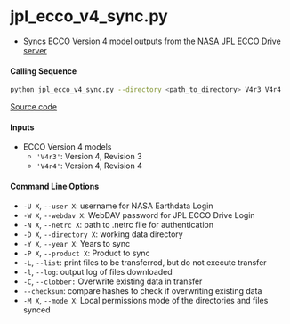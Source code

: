 jpl_ecco_v4_sync.py
===================

- Syncs ECCO Version 4 model outputs from the [NASA JPL ECCO Drive server](https://ecco.jpl.nasa.gov/drive/files/Version4/Release4/interp_monthly/README)

#### Calling Sequence
```bash
python jpl_ecco_v4_sync.py --directory <path_to_directory> V4r3 V4r4
```
[Source code](https://github.com/tsutterley/model-harmonics/blob/main/ECCO/jpl_ecco_v4_sync.py)

#### Inputs
- ECCO Version 4 models
    * `'V4r3'`: Version 4, Revision 3
    * `'V4r4'`: Version 4, Revision 4

#### Command Line Options
- `-U X`, `--user X`: username for NASA Earthdata Login
- `-W X`, `--webdav X`: WebDAV password for JPL ECCO Drive Login
- `-N X`, `--netrc X`: path to .netrc file for authentication
- `-D X`, `--directory X`: working data directory
- `-Y X`, `--year X`: Years to sync
- `-P X`, `--product X`: Product to sync
- `-L`, `--list`: print files to be transferred, but do not execute transfer
- `-l`, `--log`: output log of files downloaded
- `-C`, `--clobber:` Overwrite existing data in transfer
- `--checksum`: compare hashes to check if overwriting existing data
- `-M X`, `--mode X`: Local permissions mode of the directories and files synced

